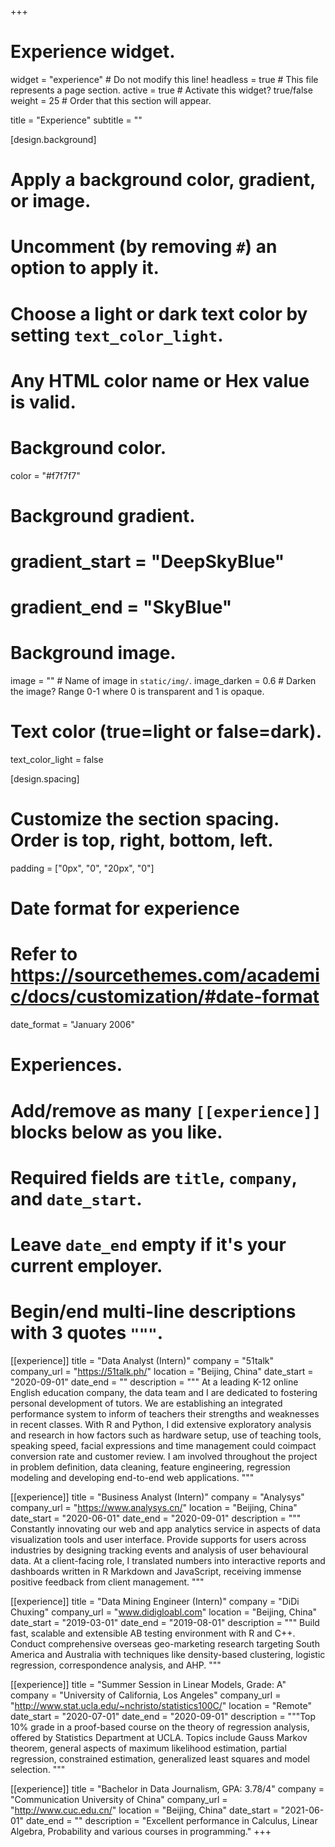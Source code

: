 +++
# Experience widget.
widget = "experience"  # Do not modify this line!
headless = true  # This file represents a page section.
active = true # Activate this widget? true/false
weight = 25  # Order that this section will appear.

title = "Experience"
subtitle = ""



[design.background]
  # Apply a background color, gradient, or image.
  #   Uncomment (by removing `#`) an option to apply it.
  #   Choose a light or dark text color by setting `text_color_light`.
  #   Any HTML color name or Hex value is valid.

  # Background color.
  color = "#f7f7f7"
  
  # Background gradient.
  # gradient_start = "DeepSkyBlue"
  # gradient_end = "SkyBlue"
  
  # Background image.
  image = ""  # Name of image in `static/img/`.
  image_darken = 0.6  # Darken the image? Range 0-1 where 0 is transparent and 1 is opaque.

  # Text color (true=light or false=dark).
  text_color_light = false

[design.spacing]
  # Customize the section spacing. Order is top, right, bottom, left.
  padding = ["0px", "0", "20px", "0"]

# Date format for experience
#   Refer to https://sourcethemes.com/academic/docs/customization/#date-format
date_format = "January 2006"

# Experiences.
#   Add/remove as many `[[experience]]` blocks below as you like.
#   Required fields are `title`, `company`, and `date_start`.
#   Leave `date_end` empty if it's your current employer.
#   Begin/end multi-line descriptions with 3 quotes `"""`.




[[experience]]
  title = "Data Analyst (Intern)"
  company = "51talk"
  company_url = "https://51talk.ph/"
  location = "Beijing, China"
  date_start = "2020-09-01"
  date_end = ""
  description = """
   At a leading K-12 online English education company, the data team and I are dedicated to fostering personal development of tutors. We are establishing an integrated performance system to inform of teachers their strengths and weaknesses in recent classes. With R and Python, I did extensive exploratory analysis and research in how factors such as hardware setup, use of teaching tools, speaking speed, facial expressions and time management could coimpact conversion rate and customer review. I am involved throughout the project in problem definition, data cleaning, feature engineering, regression modeling and developing end-to-end web applications. 
  """

[[experience]]
  title = "Business Analyst (Intern)"
  company = "Analysys"
  company_url = "https://www.analysys.cn/"
  location = "Beijing, China"
  date_start = "2020-06-01"
  date_end = "2020-09-01"
  description = """
   Constantly innovating our web and app analytics service in aspects of data visualization tools and user interface. Provide supports for users across industries by designing tracking events and analysis of user behavioural data. At a client-facing role, I translated numbers into interactive reports and dashboards written in R Markdown and JavaScript, receiving immense positive feedback from client management.
  """


[[experience]]
  title = "Data Mining Engineer (Intern)"
  company = "DiDi Chuxing"
  company_url = "www.didigloabl.com"
  location = "Beijing, China"
  date_start = "2019-03-01"
  date_end = "2019-08-01"
  description = """
  Build fast, scalable and extensible AB testing environment with R and C++. Conduct comprehensive overseas geo-marketing research targeting South America and Australia with techniques like density-based clustering, logistic regression, correspondence analysis, and AHP.
  """

[[experience]]
  title = "Summer Session in Linear Models, Grade: A"
  company = "University of California, Los Angeles"
  company_url = "http://www.stat.ucla.edu/~nchristo/statistics100C/"
  location = "Remote"
  date_start = "2020-07-01"
  date_end = "2020-09-01"
  description = """Top 10% grade in a proof-based course on the theory of regression analysis, offered by Statistics Department at UCLA. Topics include Gauss Markov theorem, general aspects of maximum likelihood estimation, partial regression, constrained estimation, generalized least squares and model selection. """
  
[[experience]]
  title = "Bachelor in Data Journalism, GPA: 3.78/4"
  company = "Communication University of China"
  company_url = "http://www.cuc.edu.cn/"
  location = "Beijing, China"
  date_start = "2021-06-01"
  date_end = ""
  description = "Excellent performance in Calculus, Linear Algebra, Probability and various courses in programming."
+++